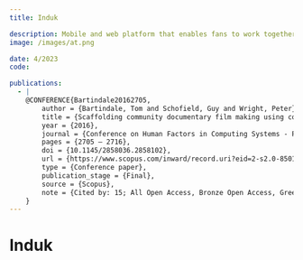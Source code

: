 ```yaml
---
title: Induk

description: Mobile and web platform that enables fans to work together as a live camera crew to capture event videos.
image: /images/at.png

date: 4/2023
code:

publications:
  - |
    @CONFERENCE{Bartindale20162705,
        author = {Bartindale, Tom and Schofield, Guy and Wright, Peter},
        title = {Scaffolding community documentary film making using commissioning templates},
        year = {2016},
        journal = {Conference on Human Factors in Computing Systems - Proceedings},
        pages = {2705 – 2716},
        doi = {10.1145/2858036.2858102},
        url = {https://www.scopus.com/inward/record.uri?eid=2-s2.0-85015028449&doi=10.1145%2f2858036.2858102&partnerID=40&md5=14ab07918b0d54849b508849d86012de},
        type = {Conference paper},
        publication_stage = {Final},
        source = {Scopus},
        note = {Cited by: 15; All Open Access, Bronze Open Access, Green Open Access}
    }
---
```


# Induk
